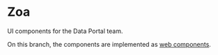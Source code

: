 # Zoa

UI components for the Data Portal team.

On this branch, the components are implemented as [web components](https://developer.mozilla.org/en-US/docs/Web/API/Web_Components).
